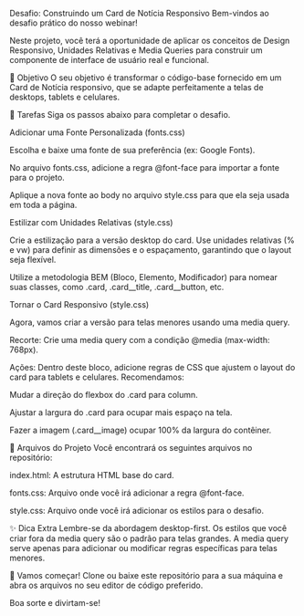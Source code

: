 Desafio: Construindo um Card de Notícia Responsivo
Bem-vindos ao desafio prático do nosso webinar!

Neste projeto, você terá a oportunidade de aplicar os conceitos de Design Responsivo, Unidades Relativas e Media Queries para construir um componente de interface de usuário real e funcional.

🎯 Objetivo
O seu objetivo é transformar o código-base fornecido em um Card de Notícia responsivo, que se adapte perfeitamente a telas de desktops, tablets e celulares.

🚀 Tarefas
Siga os passos abaixo para completar o desafio.

Adicionar uma Fonte Personalizada (fonts.css)

Escolha e baixe uma fonte de sua preferência (ex: Google Fonts).

No arquivo fonts.css, adicione a regra @font-face para importar a fonte para o projeto.

Aplique a nova fonte ao body no arquivo style.css para que ela seja usada em toda a página.

Estilizar com Unidades Relativas (style.css)

Crie a estilização para a versão desktop do card. Use unidades relativas (% e vw) para definir as dimensões e o espaçamento, garantindo que o layout seja flexível.

Utilize a metodologia BEM (Bloco, Elemento, Modificador) para nomear suas classes, como .card, .card__title, .card__button, etc.

Tornar o Card Responsivo (style.css)

Agora, vamos criar a versão para telas menores usando uma media query.

Recorte: Crie uma media query com a condição @media (max-width: 768px).

Ações: Dentro deste bloco, adicione regras de CSS que ajustem o layout do card para tablets e celulares. Recomendamos:

Mudar a direção do flexbox do .card para column.

Ajustar a largura do .card para ocupar mais espaço na tela.

Fazer a imagem (.card__image) ocupar 100% da largura do contêiner.

📁 Arquivos do Projeto
Você encontrará os seguintes arquivos no repositório:

index.html: A estrutura HTML base do card.

fonts.css: Arquivo onde você irá adicionar a regra @font-face.

style.css: Arquivo onde você irá adicionar os estilos para o desafio.

✨ Dica Extra
Lembre-se da abordagem desktop-first. Os estilos que você criar fora da media query são o padrão para telas grandes. A media query serve apenas para adicionar ou modificar regras específicas para telas menores.

🎉 Vamos começar!
Clone ou baixe este repositório para a sua máquina e abra os arquivos no seu editor de código preferido.

Boa sorte e divirtam-se!